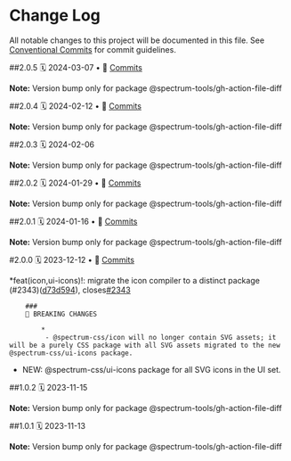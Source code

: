 # Change Log

All notable changes to this project will be documented in this file.
See [Conventional Commits](https://conventionalcommits.org) for commit guidelines.

<a name="2.0.5"></a>
##2.0.5
🗓
2024-03-07 • 📝 [Commits](https://github.com/adobe/spectrum-css/compare/@spectrum-tools/gh-action-file-diff@2.0.4...@spectrum-tools/gh-action-file-diff@2.0.5)

**Note:** Version bump only for package @spectrum-tools/gh-action-file-diff

<a name="2.0.4"></a>
##2.0.4
🗓
2024-02-12 • 📝 [Commits](https://github.com/adobe/spectrum-css/compare/@spectrum-tools/gh-action-file-diff@2.0.3...@spectrum-tools/gh-action-file-diff@2.0.4)

**Note:** Version bump only for package @spectrum-tools/gh-action-file-diff

<a name="2.0.3"></a>
##2.0.3
🗓
2024-02-06

**Note:** Version bump only for package @spectrum-tools/gh-action-file-diff

<a name="2.0.2"></a>
##2.0.2
🗓
2024-01-29 • 📝 [Commits](https://github.com/adobe/spectrum-css/compare/@spectrum-tools/gh-action-file-diff@2.0.1...@spectrum-tools/gh-action-file-diff@2.0.2)

**Note:** Version bump only for package @spectrum-tools/gh-action-file-diff

<a name="2.0.1"></a>
##2.0.1
🗓
2024-01-16 • 📝 [Commits](https://github.com/adobe/spectrum-css/compare/@spectrum-tools/gh-action-file-diff@2.0.0...@spectrum-tools/gh-action-file-diff@2.0.1)

**Note:** Version bump only for package @spectrum-tools/gh-action-file-diff

<a name="2.0.0"></a>
#2.0.0
🗓
2023-12-12 • 📝 [Commits](https://github.com/adobe/spectrum-css/compare/@spectrum-tools/gh-action-file-diff@1.0.2...@spectrum-tools/gh-action-file-diff@2.0.0)

\*feat(icon,ui-icons)!: migrate the icon compiler to a distinct package (#2343)([d73d594](https://github.com/adobe/spectrum-css/commit/d73d594)), closes[#2343](https://github.com/adobe/spectrum-css/issues/2343)

    	###
    	🛑 BREAKING CHANGES

    		*
    		 - @spectrum-css/icon will no longer contain SVG assets; it will be a purely CSS package with all SVG assets migrated to the new @spectrum-css/ui-icons package.

- NEW: @spectrum-css/ui-icons package for all SVG icons in the UI set.

<a name="1.0.2"></a>
##1.0.2
🗓
2023-11-15

**Note:** Version bump only for package @spectrum-tools/gh-action-file-diff

<a name="1.0.1"></a>
##1.0.1
🗓
2023-11-13

**Note:** Version bump only for package @spectrum-tools/gh-action-file-diff
